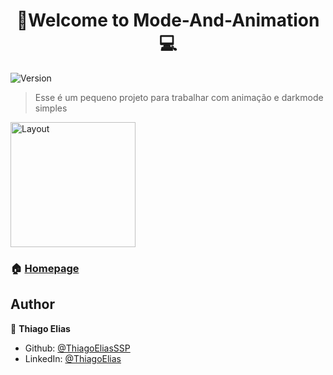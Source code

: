 <h1 align="center">🔦Welcome to Mode-And-Animation💻</h1>
<p>
  <img alt="Version" src="https://img.shields.io/badge/version-0.3.0-blue.svg?cacheSeconds=2592000" />
</p>

> Esse é um pequeno projeto para trabalhar com animação e darkmode simples

<p>
  <img alt="Layout" src="https://i.ibb.co/NSsXFcT/Whats-App-Video-2021-05-11-at-23-52-51.gif" style="width: 200px; height: auto;"/>
</p>

### 🏠 [Homepage](https://github.com/ThiagoEliasSSP/Mode-And-Animation)

## Author

👤 **Thiago Elias**

* Github: [@ThiagoEliasSSP](https://github.com/ThiagoEliasSSP)
* LinkedIn: [@ThiagoElias](https://www.linkedin.com/in/ThiagoEliasSSP)
